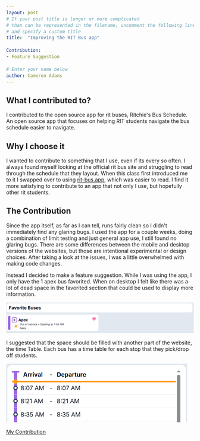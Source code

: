 ```yaml
---
layout: post
# If your post title is longer or more complicated
# than can be represented in the filename, uncomment the following line
# and specify a custom title
title:  "Improving the RIT Bus app"

Contribution: 
- Feature Suggestion

# Enter your name below
author: Cameron Adams
---
```


## What I contributed to?
I contributed to the open source app for rit buses, Ritchie's Bus Schedule. An open source app that focuses on helping RIT students navigate the bus schedule easier to 
navigate. 

## Why I choose it
I wanted to contribute to something that I use, even if its every so often. I always found myself looking at the official rit bus site and struggling to read through
the schedule that they layout. When this class first introduced me to it I swapped over to using [rit-bus.app](rit-bus.app), which was easier to read. I find it more
satisfying to contribute to an app that not only I use, but hopefully other rit students.

## The Contribution
Since the app itself, as far as I can tell, runs fairly clean so I didn't immediately find any glaring bugs. I used the app for a couple weeks, doing a combination of 
limit testing and just general app use, I still found no glaring bugs. There are some differences between the mobile and desktop versions of the websites, but those 
are intentional experimental or design choices. After taking a look at the issues, I was a little overwhelmed with making code changes.

Instead I decided to make a feature suggestion. While I was using the app, I only have the 1 apex bus favorited. When on desktop I felt like there was a lot of dead space
in the favorited section that could be used to display more information.

![An image displaying the deadspace in the favorite buses section](/assets/images/cka8762/Contributions-1.png)

I suggested that the space should be filled with another part of the website, the time Table. Each bus has a time table for each stop that they pick/drop off students.

![An image of the Ritchie's Bus Schedule time tables](/assets/images/cka8762/Contributions-2.png)


[My Contribution](https://github.com/hiromon0125/ritchie-bus-schedule/issues/124)

